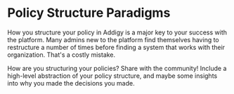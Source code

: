 # Policy Structure Paradigms

How you structure your policy in Addigy is a major key to your success with the platform. Many admins new to the platform find themselves having to restructure a number of times before finding a system that works with their organization. That's a costly mistake.

How are you structuring your policies? Share with the community! Include a high-level abstraction of your policy structure, and maybe some insights into why you made the decisions you made.
